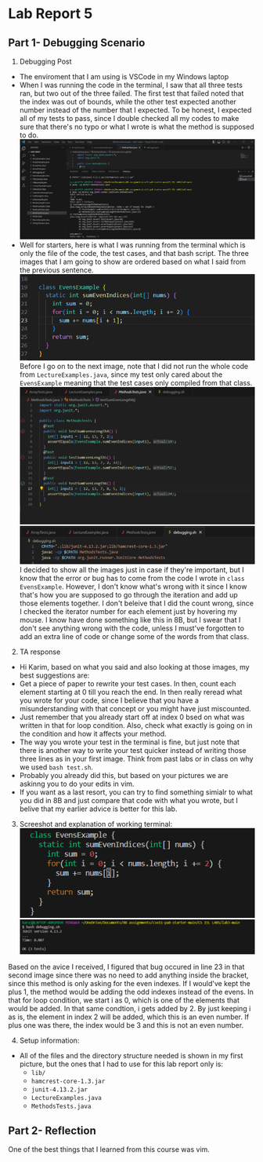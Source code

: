 # Lab Report 5
## Part 1- Debugging Scenario
1. Debugging Post
- The enviroment that I am using is VSCode in my Windows laptop
- When I was running the code in the terminal, I saw that all three tests ran, but two out of the three failed. The first test that failed noted that the index was out of bounds, while the other test expected another number instead of the number that I expected. To be honest, I expected all of my tests to pass, since I double checked all my codes to make sure that there's no typo or what I wrote is what the method is supposed to do.
![Image](Failmethod3.png)
- Well for starters, here is what I was running from the terminal which is only the file of the code, the test cases, and that bash script. The three images that I am going to show are ordered based on what I said from the previous sentence.
![Image](Codefile.png)
Before I go on to the next image, note that I did not run the whole code from `LectureExamples.java`, since my test only cared about the `EvensExample` meaning that the test cases only compiled from that class.
![Image](Testcases.png)
![Image](Script.png)
I decided to show all the images just in case if they're important, but I know that the error or bug has to come from the code I wrote in `class EvensExample`. However, I don't know what's wrong with it since I know that's how you are supposed to go through the iteration and add up those elements together. I don't beleive that I did the count wrong, since I checked the iterator number for each element just by hovering my mouse. I know have done something like this in 8B, but I swear that I don't see anything wrong with the code, unless I must've forgotten to add an extra line of code or change some of the words from that class.
2. TA response
- Hi Karim, based on what you said and also looking at those images, my best suggestions are:
- Get a piece of paper to rewrite your test cases. In then, count each element starting at 0 till you reach the end. In then really reread what you wrote for your code, since I believe that you have a misunderstanding with that concept or you might have just miscounted.
- Just remember that you already start off at index 0 bsed on what was written in that for loop condition. Also, check what exactly is going on in the condition and how it affects your method.
- The way you wrote your test in the terminal is fine, but just note that there is another way to write your test quicker instead of writing those three lines as in your first image. Think from past labs or in class on why we used `bash test.sh`.
- Probably you already did this, but based on your pictures we are askinng you to do your edits in vim.
- If you want as a last resort, you can try to find something simialr to what you did in 8B and just compare that code with what you wrote, but I belive that my earlier advice is better for this lab.
3. Screeshot and explanation of working terminal:
![Image](Labreport5vimfix.png)
![Image](Passmethod.png)

Based on the avice I received, I figured that bug occured in line 23 in that second image since there was no need to add anything inside the bracket, since this method is only asking for the even indexes. If I would've kept the plus 1, the method would be adding the odd indexes instead of the evens. In that for loop condition, we start i as 0, which is one of the elements that would be added. In that same condtion, i gets added by 2. By just keeping i as is, the element in index 2 will be added, which this is an even number. If plus one was there, the index would be 3 and this is not an even number.

4. Setup information:
- All of the files and the directory structure needed is shown in my first picture, but the ones that I had to use for this lab report only is:
  - `lib/`
  -    `hamcrest-core-1.3.jar`
  -    `junit-4.13.2.jar`
  -   `LectureExamples.java`
  -   `MethodsTests.java`

## Part 2- Reflection
One of the best things that I learned from this course was vim.
